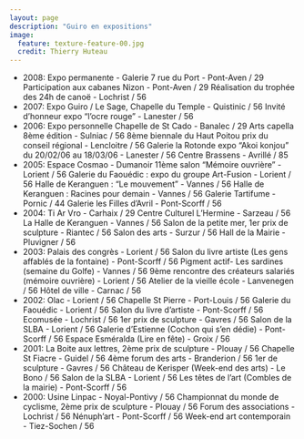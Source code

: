 ```yaml
---
layout: page
description: "Guiro en expositions"
image:
  feature: texture-feature-00.jpg
  credit: Thierry Huteau 
---
```

- 2008: Expo permanente - Galerie 7 rue du Port - Pont-Aven / 29
  Participation aux cabanes Nizon - Pont-Aven / 29
  Réalisation du trophée des 24h de canoë - Lochrist / 56
- 2007: Expo Guiro / Le Sage, Chapelle du Temple - Quistinic / 56
  Invité d’honneur expo “l’ocre rouge” - Lanester / 56
- 2006: Expo personnelle Chapelle de St Cado - Banalec / 29
  Arts capella 8ème édition - Sulniac / 56
  8ème biennale du Haut Poitou prix du conseil
  régional - Lencloitre / 56
  Galerie la Rotonde expo “Akoi konjou”
  du 20/02/06 au 18/03/06 - Lanester / 56
  Centre Brassens - Avrillé / 85
- 2005: Espace Cosmao - Dumanoir 11ème salon
  “Mémoire ouvrière” - Lorient / 56
  Galerie du Faouédic : expo du groupe Art-Fusion -
  Lorient / 56
  Halle de Keranguen : “Le mouvement” - Vannes / 56
  Halle de Keranguen : Racines pour demain - Vannes / 56
  Galerie Tartifume - Pornic / 44
  Galerie les Filles d’Avril - Pont-Scorff / 56
- 2004: Ti Ar Vro - Carhaix / 29
  Centre Culturel L’Hermine - Sarzeau / 56
  La Halle de Keranguen - Vannes / 56
  Salon de la petite mer, 1er prix de sculpture -
  Riantec / 56
  Salon des arts - Surzur / 56
  Hall de la Mairie - Pluvigner / 56
- 2003: Palais des congrès - Lorient / 56
  Salon du livre artiste (Les gens affablés de la fontaine) -
  Pont-Scorff / 56
  Pigment actif- Les sardines (semaine du Golfe) - Vannes / 56
  9ème rencontre des créateurs salariés (mémoire ouvrière) -
  Lorient / 56
  Atelier de la vieille école - Lanvenegen / 56
  Hôtel de ville - Carnac / 56
- 2002: Olac - Lorient / 56
  Chapelle St Pierre - Port-Louis / 56
  Galerie du Faouédic - Lorient / 56
  Salon du livre d’artiste - Pont-Scorff / 56
  Ecomusée - Lochrist / 56
  1er prix de sculpture - Gavres / 56
  Salon de la SLBA - Lorient / 56
  Galerie d’Estienne (Cochon qui s’en dédie) - Pont-Scorff / 56
  Espace Esméralda (Lire en fête) - Groix / 56
- 2001: La Boite aux lettres, 2ème prix de sculpture - Plouay / 56
  Chapelle St Fiacre - Guidel / 56
  4ème forum des arts - Branderion / 56
  1er de sculpture - Gavres / 56
  Château de Kerisper (Week-end des arts) - Le Bono / 56
  Salon de la SLBA - Lorient / 56
  Les têtes de l’art (Combles de la mairie) - Pont-Scorff / 56
- 2000: Usine Linpac - Noyal-Pontivy / 56
  Championnat du monde de cyclisme, 2ème prix de sculpture - Plouay / 56
  Forum des associations - Lochrist / 56
  Nénuph’art - Pont-Scorff / 56
  Week-end art contemporain - Tiez-Sochen / 56
